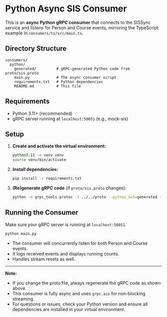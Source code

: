 # Python Async SIS Consumer

This is an **async Python gRPC consumer** that connects to the SISSync service and listens for Person and Course events, mirroring the TypeScript example in `consumers/ts/src/main.ts`.

## Directory Structure

```
consumers/
  python/
    generated/         # gRPC-generated Python code from proto/sis.proto
    main.py            # The async consumer script
    requirements.txt   # Python dependencies
    README.md          # This file
```

## Requirements
- Python 3.11+ (recommended)
- gRPC server running at `localhost:50051` (e.g., mock-sis)

## Setup

1. **Create and activate the virtual environment:**
   ```sh
   python3.11 -m venv venv
   source venv/bin/activate
   ```

2. **Install dependencies:**
   ```sh
   pip install -r requirements.txt
   ```

3. **(Re)generate gRPC code** (if `proto/sis.proto` changes):
   ```sh
   python -m grpc_tools.protoc -I ../../proto --python_out=generated --grpc_python_out=generated ../../proto/sis.proto
   ```

## Running the Consumer

Make sure your gRPC server is running at `localhost:50051`.

```sh
python main.py
```

- The consumer will concurrently listen for both Person and Course events.
- It logs received events and displays running counts.
- Handles stream resets as well.

---

**Note:**
- If you change the proto file, always regenerate the gRPC code as shown above.
- This consumer is fully async and uses `grpc.aio` for non-blocking streaming.
- For questions or issues, check your Python version and ensure all dependencies are installed in your virtual environment. 